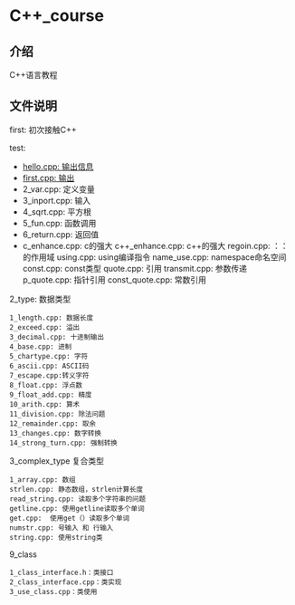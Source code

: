 # C++_course

## 介绍
C++语言教程

## 文件说明

first:
    初次接触C++


test: 
* [hello.cpp: 输出信息](https://gitee.com/cpu_code/ccourse/blob/master/first/hello.cpp)
* [first.cpp: 输出](https://gitee.com/cpu_code/ccourse/blob/master/first/first.cpp)
* 2_var.cpp: 定义变量
* 3_inport.cpp: 输入
* 4_sqrt.cpp: 平方根
* 5_fun.cpp: 函数调用
* 6_return.cpp: 返回值
* c_enhance.cpp: c的强大
    c++_enhance.cpp: c++的强大
    regoin.cpp: ：：的作用域
    using.cpp: using编译指令
    name_use.cpp: namespace命名空间
    const.cpp: const类型
    quote.cpp: 引用
    transmit.cpp: 参数传递
    p_quote.cpp: 指针引用
    const_quote.cpp: 常数引用

2_type:
    数据类型

    1_length.cpp: 数据长度
    2_exceed.cpp: 溢出
    3_decimal.cpp: 十进制输出
    4_base.cpp: 进制
    5_chartype.cpp: 字符
    6_ascii.cpp: ASCII码
    7_escape.cpp:转义字符
    8_float.cpp: 浮点数
    9_float_add.cpp: 精度
    10_arith.cpp: 算术
    11_division.cpp: 除法问题
    12_remainder.cpp: 取余
    13_changes.cpp: 数字转换
    14_strong_turn.cpp: 强制转换

3_complex_type
    复合类型

    1_array.cpp: 数组
    strlen.cpp: 静态数组，strlen计算长度
    read_string.cpp: 读取多个字符串的问题
    getline.cpp: 使用getline读取多个单词
    get.cpp:  使用get（）读取多个单词
    numstr.cpp: 号输入 和 行输入
    string.cpp: 使用string类

9_class

    1_class_interface.h：类接口
    2_class_interface.cpp：类实现
    3_use_class.cpp：类使用

